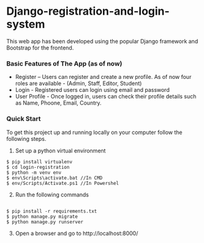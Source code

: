 # Django-registration-and-login-system
This web app has been developed using the popular Django framework and Bootstrap for the frontend.

### Basic Features of The App (as of now)
    
* Register – Users can register and create a new profile. As of now four roles are available - (Admin, Staff, Editor, Student)
* Login - Registered users can login using email and password
* User Profile - Once logged in, users can check their profile details such as Name, Phoone, Email, Country.


### Quick Start
To get this project up and running locally on your computer follow the following steps.
1. Set up a python virtual environment
```
$ pip install virtualenv
$ cd login-registration
$ python -m venv env
$ env\Scripts\activate.bat //In CMD
$ env/Scripts/Activate.ps1 //In Powershel
```

2. Run the following commands
```

$ pip install -r requirements.txt
$ python manage.py migrate
$ python manage.py runserver
```
   
3. Open a browser and go to http://localhost:8000/
